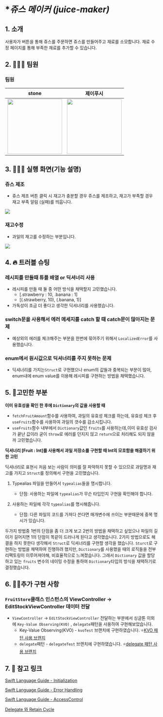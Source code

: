 # **쥬스 메이커 (juice-maker)*


## 1. **소개**

사용자가 버튼을 통해 쥬스를 주문하면 쥬스를 만들어주고 재료를 소모합니다.
재료 수정 페이지를 통해 부족한 재료를 추가할 수 있습니다.


## 2. **🧑‍🤝‍🧑 팀원**

### 팀원
| **stone** | **제이푸시** |
| ----- | ----- |
| <img width="180px" src="https://avatars.githubusercontent.com/u/74972815?v=4"> | <img width="180px" src="https://i.imgur.com/JqEDLOf.jpg"> |

## 3. 👩🏻‍💻 실행 화면(기능 설명)
### 쥬스 제조

- 쥬스 제조 버튼 클릭 시 재고가 충분할 경우 쥬스를 제조하고, 재고가 부족할 경우 재고 부족 알림 (실패)를 띄웁니다.

 ![](https://i.imgur.com/sACTHpG.gif)

### 재고수정
- 과일의 재고를 수정하는 부분입니다.
 
 ![](https://i.imgur.com/mgXdloT.gif) 




## 4. **🔥 트러블 슈팅**

### **레시피를 만들때 튜플 배열 or 딕셔너리 사용**
- 레시피를 만들 때 둘 중 어떤 방식을 채택할지 고민했습니다.
    - [.strawberry : 10, .banana : 1]
    - [(.strawberry, 10), (.banana, 1)]
- 가독성이 조금 더 좋다고 생각한 딕셔너리를 사용했습니다.

### **switch문을 사용해서 에러 메세지를 catch 할 때 catch문이 많아지는 문제**
 - 예상외의 에러를 체크해주는 부분을 한번에 묶어주기 위해서 `LocalizedError`를 사용했습니다.
    

### **enum에서 원시값으로 딕셔너리를 주지 못하는 문제**
- 딕셔너리를 가지는`Struct`로 구현했으나 enum의 값들과 중복되는 부분이 많아, enum내에 enum value를 이용해 레시피를 구현하는 방법을 채택했습니다.

## **5. 🤔고민한 부분**
**이미 유효성을 확인 한 후에 `Dictionary`의 값을 사용할 때**
- `fetchFruitAmount`함수를 사용하여, 과일의 유효성 체크를 하는데, 유효성 체크 후 `useFruits`함수를 사용하여 과일의 갯수를 감소시킵니다.
- `useFruits`함수 내부에서 `Dictionary`값인 `fruits`를 사용하는데,이미 유효성 검사가 끝난 값이라 굳이 `throw`로 에러를 던지지 않고 `return`으로 처리해도 되지 않을까 고민했습니다.

**딕셔너리 [Fruit : Int]를 사용해서 과일 저장소를 구현할 때 Int의 모호함을 해결하기 위한 고민**

딕셔너리로 표현시 처음 보는 사람이 의미를 잘 파악하지 못할 수 있으므로 과일명과 재고를 가지고 `Struct`를 정의해서 구현을 고민했습니다.

1. Typealias 파일을 만들어서 `typealias`들을 명시합니다.
    - 단점: 사용하는 파일에 `typealias`가 무슨 타입인지 구현을 확인해야 합니다.

2. 사용하는 파일에 각각 `typealias`를 명시해줍니다.
    - 단점: 다른 파일의 코드를 가져다 쓴다면 매개변수에 쓰이는 부분때문에 중복 명시가 있습니다.

두가지 방법중 1번의 단점을 좀 더 크게 보고 2번의 방법을 채택하고 싶었으나 파일의 길이가 길어지면 1의 단점이 똑같이 드러나게 된다고 생각했습니다. 2가지 방법으로도 해결을 하지 못한다 생각해서 `Struct`로 딕셔너리를 구현할 생각을 했습니다.
`Sturct`로 구현하는 방법을 채택하여 진행하려 했지만, `Dictionary`를 사용했을 때의 로직들을 전부 리팩토링이 이루어져야해, 비효율적으로 느껴졌습니다. 그래서 `Dictionary` 값을 할당하고 있는 `fruits` 변수의 네이밍 수정을 통하여 `Dictionary`타입의 방식을 채택하기로 결정했습니다.
## **6. 💁‍♂️추가 구현 사항**
### `FruitStore`클래스 인스턴스의 ViewController -> EditStockViewController 데이터 전달
- `ViewController` -> `EditStockViewController` 전달하는 부분에서 싱글톤 이외에 `Key-Value Observing(KVO)` , `delegate`패턴을 사용하여 구현해보았습니다.
    -  Key-Value Observing(KVO) - `kvoTest` 브랜치에 구현하였습니다.
    ⭐️[KVO 패턴 사용 브랜치](https://github.com/jjpush/ios-juice-maker/tree/kvoTest)
    - `delegate`패턴 - `delegateTest` 브랜치에 구현하였습니다.
    ⭐️[delegate 패턴 사용 브랜치](https://github.com/jjpush/ios-juice-maker/tree/delegateTest)

## 7. **🔗 참고 링크**
[Swift Language Guide - Initialization](https://docs.swift.org/swift-book/LanguageGuide/Initialization.html)

[Swift Language Guide - Error Handling](https://docs.swift.org/swift-book/LanguageGuide/ErrorHandling.html)

[Swift Language Guide - AccessControl](https://docs.swift.org/swift-book/LanguageGuide/AccessControl.html)

[Delegate 와 Retain Cycle](https://medium.com/macoclock/delegate-retain-cycle-in-swift-4d9c813d0544)

